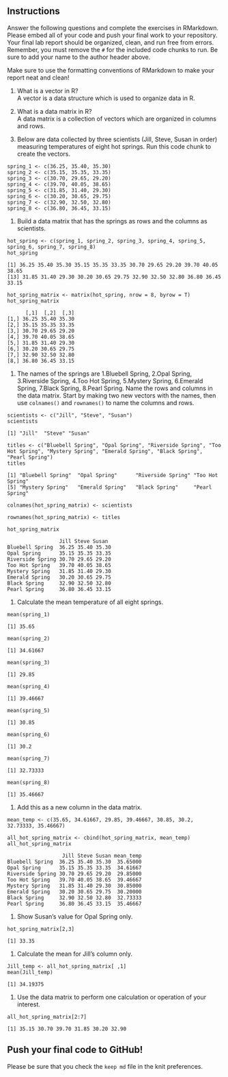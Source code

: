 ## Instructions

Answer the following questions and complete the exercises in RMarkdown.
Please embed all of your code and push your final work to your
repository. Your final lab report should be organized, clean, and run
free from errors. Remember, you must remove the `#` for the included
code chunks to run. Be sure to add your name to the author header above.

Make sure to use the formatting conventions of RMarkdown to make your
report neat and clean!

1.  What is a vector in R?  
    A vector is a data structure which is used to organize data in R.

2.  What is a data matrix in R?  
    A data matrix is a collection of vectors which are organized in
    columns and rows.

3.  Below are data collected by three scientists (Jill, Steve, Susan in
    order) measuring temperatures of eight hot springs. Run this code
    chunk to create the vectors.

<!-- -->

    spring_1 <- c(36.25, 35.40, 35.30)
    spring_2 <- c(35.15, 35.35, 33.35)
    spring_3 <- c(30.70, 29.65, 29.20)
    spring_4 <- c(39.70, 40.05, 38.65)
    spring_5 <- c(31.85, 31.40, 29.30)
    spring_6 <- c(30.20, 30.65, 29.75)
    spring_7 <- c(32.90, 32.50, 32.80)
    spring_8 <- c(36.80, 36.45, 33.15)

1.  Build a data matrix that has the springs as rows and the columns as
    scientists.

<!-- -->

    hot_spring <- c(spring_1, spring_2, spring_3, spring_4, spring_5, spring_6, spring_7, spring_8)
    hot_spring

    [1] 36.25 35.40 35.30 35.15 35.35 33.35 30.70 29.65 29.20 39.70 40.05 38.65
    [13] 31.85 31.40 29.30 30.20 30.65 29.75 32.90 32.50 32.80 36.80 36.45 33.15

    hot_spring_matrix <- matrix(hot_spring, nrow = 8, byrow = T)
    hot_spring_matrix

          [,1]  [,2]  [,3]
    [1,] 36.25 35.40 35.30
    [2,] 35.15 35.35 33.35
    [3,] 30.70 29.65 29.20
    [4,] 39.70 40.05 38.65
    [5,] 31.85 31.40 29.30
    [6,] 30.20 30.65 29.75
    [7,] 32.90 32.50 32.80
    [8,] 36.80 36.45 33.15

1.  The names of the springs are 1.Bluebell Spring, 2.Opal Spring,
    3.Riverside Spring, 4.Too Hot Spring, 5.Mystery Spring, 6.Emerald
    Spring, 7.Black Spring, 8.Pearl Spring. Name the rows and columns in
    the data matrix. Start by making two new vectors with the names,
    then use `colnames()` and `rownames()` to name the columns and rows.

<!-- -->

    scientists <- c("Jill", "Steve", "Susan")
    scientists

    [1] "Jill"  "Steve" "Susan"

    titles <- c("Bluebell Spring", "Opal Spring", "Riverside Spring", "Too Hot Spring", "Mystery Spring", "Emerald Spring", "Black Spring", "Pearl Spring")
    titles

    [1] "Bluebell Spring"  "Opal Spring"      "Riverside Spring" "Too Hot Spring"  
    [5] "Mystery Spring"   "Emerald Spring"   "Black Spring"     "Pearl Spring"

    colnames(hot_spring_matrix) <- scientists

    rownames(hot_spring_matrix) <- titles

    hot_spring_matrix

                     Jill Steve Susan
    Bluebell Spring  36.25 35.40 35.30
    Opal Spring      35.15 35.35 33.35
    Riverside Spring 30.70 29.65 29.20
    Too Hot Spring   39.70 40.05 38.65
    Mystery Spring   31.85 31.40 29.30
    Emerald Spring   30.20 30.65 29.75
    Black Spring     32.90 32.50 32.80
    Pearl Spring     36.80 36.45 33.15

1.  Calculate the mean temperature of all eight springs.

<!-- -->

    mean(spring_1)

    [1] 35.65

    mean(spring_2)

    [1] 34.61667

    mean(spring_3)

    [1] 29.85

    mean(spring_4)

    [1] 39.46667

    mean(spring_5)

    [1] 30.85

    mean(spring_6)

    [1] 30.2

    mean(spring_7)

    [1] 32.73333

    mean(spring_8)

    [1] 35.46667

1.  Add this as a new column in the data matrix.

<!-- -->

    mean_temp <- c(35.65, 34.61667, 29.85, 39.46667, 30.85, 30.2, 32.73333, 35.46667)

    all_hot_spring_matrix <- cbind(hot_spring_matrix, mean_temp)
    all_hot_spring_matrix

                      Jill Steve Susan mean_temp
    Bluebell Spring  36.25 35.40 35.30  35.65000
    Opal Spring      35.15 35.35 33.35  34.61667
    Riverside Spring 30.70 29.65 29.20  29.85000
    Too Hot Spring   39.70 40.05 38.65  39.46667
    Mystery Spring   31.85 31.40 29.30  30.85000
    Emerald Spring   30.20 30.65 29.75  30.20000
    Black Spring     32.90 32.50 32.80  32.73333
    Pearl Spring     36.80 36.45 33.15  35.46667

1.  Show Susan’s value for Opal Spring only.

<!-- -->

    hot_spring_matrix[2,3]

    [1] 33.35

1.  Calculate the mean for Jill’s column only.

<!-- -->

    Jill_temp <- all_hot_spring_matrix[ ,1]
    mean(Jill_temp)

    [1] 34.19375

1.  Use the data matrix to perform one calculation or operation of your
    interest.

<!-- -->

    all_hot_spring_matrix[2:7]

    [1] 35.15 30.70 39.70 31.85 30.20 32.90

## Push your final code to GitHub!

Please be sure that you check the `keep md` file in the knit
preferences.
